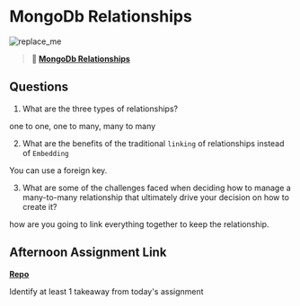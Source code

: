 # MongoDb Relationships

![replace_me](https://codeworks.blob.core.windows.net/public/assets/img/illustrations/placeholder.svg)

> **📖 [MongoDb Relationships](https://codeworksacademy.com/fs-student-guide/resources/wk5/02-Relationships)**

## Questions

1. What are the three types of relationships?

one to one, one to many, many to many

2. What are the benefits of the traditional `linking` of relationships instead of `Embedding`

You can use a foreign key.

3. What are some of the challenges faced when deciding how to manage a many-to-many relationship that ultimately drive your decision on how to create it?

how are you going to link everything together to keep the relationship.

## Afternoon Assignment Link

**[Repo](https://github.com/zachrasmussen/gregslist)**

Identify at least 1 takeaway from today's assignment
